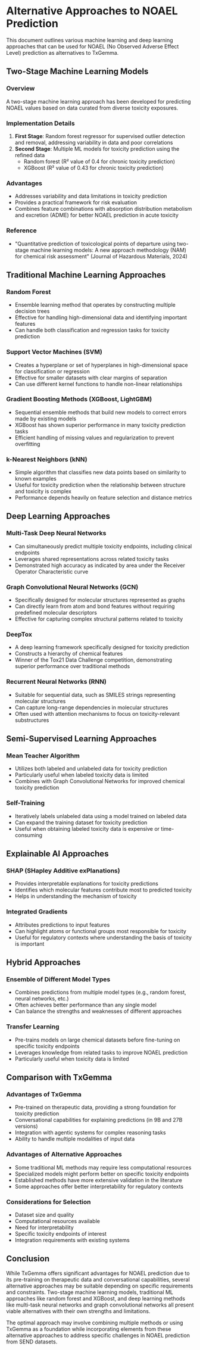 # Alternative Approaches to NOAEL Prediction

This document outlines various machine learning and deep learning approaches that can be used for NOAEL (No Observed Adverse Effect Level) prediction as alternatives to TxGemma.

## Two-Stage Machine Learning Models

### Overview
A two-stage machine learning approach has been developed for predicting NOAEL values based on data curated from diverse toxicity exposures.

### Implementation Details
1. **First Stage**: Random forest regressor for supervised outlier detection and removal, addressing variability in data and poor correlations
2. **Second Stage**: Multiple ML models for toxicity prediction using the refined data
   - Random forest (R² value of 0.4 for chronic toxicity prediction)
   - XGBoost (R² value of 0.43 for chronic toxicity prediction)

### Advantages
- Addresses variability and data limitations in toxicity prediction
- Provides a practical framework for risk evaluation
- Combines feature combinations with absorption distribution metabolism and excretion (ADME) for better NOAEL prediction in acute toxicity

### Reference
- "Quantitative prediction of toxicological points of departure using two-stage machine learning models: A new approach methodology (NAM) for chemical risk assessment" (Journal of Hazardous Materials, 2024)

## Traditional Machine Learning Approaches

### Random Forest
- Ensemble learning method that operates by constructing multiple decision trees
- Effective for handling high-dimensional data and identifying important features
- Can handle both classification and regression tasks for toxicity prediction

### Support Vector Machines (SVM)
- Creates a hyperplane or set of hyperplanes in high-dimensional space for classification or regression
- Effective for smaller datasets with clear margins of separation
- Can use different kernel functions to handle non-linear relationships

### Gradient Boosting Methods (XGBoost, LightGBM)
- Sequential ensemble methods that build new models to correct errors made by existing models
- XGBoost has shown superior performance in many toxicity prediction tasks
- Efficient handling of missing values and regularization to prevent overfitting

### k-Nearest Neighbors (kNN)
- Simple algorithm that classifies new data points based on similarity to known examples
- Useful for toxicity prediction when the relationship between structure and toxicity is complex
- Performance depends heavily on feature selection and distance metrics

## Deep Learning Approaches

### Multi-Task Deep Neural Networks
- Can simultaneously predict multiple toxicity endpoints, including clinical endpoints
- Leverages shared representations across related toxicity tasks
- Demonstrated high accuracy as indicated by area under the Receiver Operator Characteristic curve

### Graph Convolutional Neural Networks (GCN)
- Specifically designed for molecular structures represented as graphs
- Can directly learn from atom and bond features without requiring predefined molecular descriptors
- Effective for capturing complex structural patterns related to toxicity

### DeepTox
- A deep learning framework specifically designed for toxicity prediction
- Constructs a hierarchy of chemical features
- Winner of the Tox21 Data Challenge competition, demonstrating superior performance over traditional methods

### Recurrent Neural Networks (RNN)
- Suitable for sequential data, such as SMILES strings representing molecular structures
- Can capture long-range dependencies in molecular structures
- Often used with attention mechanisms to focus on toxicity-relevant substructures

## Semi-Supervised Learning Approaches

### Mean Teacher Algorithm
- Utilizes both labeled and unlabeled data for toxicity prediction
- Particularly useful when labeled toxicity data is limited
- Combines with Graph Convolutional Networks for improved chemical toxicity prediction

### Self-Training
- Iteratively labels unlabeled data using a model trained on labeled data
- Can expand the training dataset for toxicity prediction
- Useful when obtaining labeled toxicity data is expensive or time-consuming

## Explainable AI Approaches

### SHAP (SHapley Additive exPlanations)
- Provides interpretable explanations for toxicity predictions
- Identifies which molecular features contribute most to predicted toxicity
- Helps in understanding the mechanism of toxicity

### Integrated Gradients
- Attributes predictions to input features
- Can highlight atoms or functional groups most responsible for toxicity
- Useful for regulatory contexts where understanding the basis of toxicity is important

## Hybrid Approaches

### Ensemble of Different Model Types
- Combines predictions from multiple model types (e.g., random forest, neural networks, etc.)
- Often achieves better performance than any single model
- Can balance the strengths and weaknesses of different approaches

### Transfer Learning
- Pre-trains models on large chemical datasets before fine-tuning on specific toxicity endpoints
- Leverages knowledge from related tasks to improve NOAEL prediction
- Particularly useful when toxicity data is limited

## Comparison with TxGemma

### Advantages of TxGemma
- Pre-trained on therapeutic data, providing a strong foundation for toxicity prediction
- Conversational capabilities for explaining predictions (in 9B and 27B versions)
- Integration with agentic systems for complex reasoning tasks
- Ability to handle multiple modalities of input data

### Advantages of Alternative Approaches
- Some traditional ML methods may require less computational resources
- Specialized models might perform better on specific toxicity endpoints
- Established methods have more extensive validation in the literature
- Some approaches offer better interpretability for regulatory contexts

### Considerations for Selection
- Dataset size and quality
- Computational resources available
- Need for interpretability
- Specific toxicity endpoints of interest
- Integration requirements with existing systems

## Conclusion

While TxGemma offers significant advantages for NOAEL prediction due to its pre-training on therapeutic data and conversational capabilities, several alternative approaches may be suitable depending on specific requirements and constraints. Two-stage machine learning models, traditional ML approaches like random forest and XGBoost, and deep learning methods like multi-task neural networks and graph convolutional networks all present viable alternatives with their own strengths and limitations.

The optimal approach may involve combining multiple methods or using TxGemma as a foundation while incorporating elements from these alternative approaches to address specific challenges in NOAEL prediction from SEND datasets.
